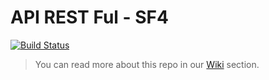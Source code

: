 # API REST Ful - SF4

[![Build Status](https://travis-ci.org/ProgramoErgoSum/api.asociacion.svg?branch=master)](https://travis-ci.org/ProgramoErgoSum/api.asociacion)

> You can read more about this repo in our [Wiki](https://github.com/ProgramoErgoSum/api.asociacion/wiki) section.